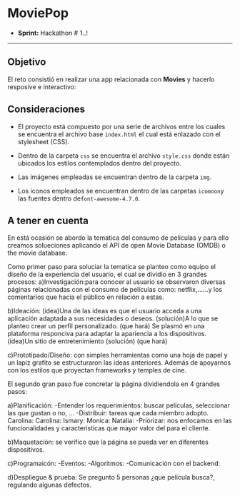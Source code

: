 # MoviePop

* **Sprint:** Hackathon # 1..!


***


## Objetivo

El reto consistió en realizar una app relacionada con **Movies** y hacerlo resposive e interactivo:

## Consideraciones

* El proyecto está compuesto por una serie de archivos entre los cuales se
encuentra el archivo base `index.html` el cual está enlazado con el
stylesheet (CSS).

* Dentro de la carpeta `css` se encuentra el archivo `style.css` donde están 
ubicados los estilos contemplados dentro del proyecto.

* Las imágenes empleadas se encuentran dentro de la carpeta `img`.

* Los iconos empleados se encuentran dentro de las carpetas `icomoon`y
las fuentes dentro de`font-awesome-4.7.0`.

## A tener en cuenta

En está ocasión se abordo la tematica del consumo de películas y para ello creamos solueciones aplicando el API de open Movie Database (OMDB) o the movie database.

Como primer paso para soluciar la tematica se planteo como equipo el diseño de la experiencia del usuario, el cual se dividio en 3 grandes procesos:
a)Investigación:para conocer al usuario se observaron diversas páginas relacionadas con el consumo de películas como: netflix,......y los comentarios que hacia 
el público en relación a estas.

b)Ideación:
(idea)Una de las ideas es que el usuario acceda a una aplicación adaptada a sus necesidades o deseos.
(solución)A lo que se planteo crear un perfil personalizado.
(que hará) Se plasmó en una plataforma responciva para adaptar la apariencia a los dispositivos.
(idea)Un sitio de entretenimiento
(solución)
(que hará)

c)Prototipado/Diseño: con simples herramientas como una hoja de papel y un lapiz grafito se estructuraron las ideas anteriores.
Además de apoyarnos con los estilos que proyectan frameworks y temples de cine.

 El segundo gran paso fue concretar la página dividiendola en 4 grandes pasos:

a)Planificación:
-Entender los requerimientos: buscar peliculas, seleccionar las que gustan o no, ...
-Distribuir: tareas que cada miembro adopto.
Carolina:
Carolina:
Ismary:
Monica:
Natalia:
-Priorizar: nos enfocamos en las funcionalidades y caracteristicas que mayor valor del para el cliente.

b)Maquetación: se verifico que la página se pueda ver en diferentes dispositivos.

c)Programaicón: 
-Eventos:
-Algoritmos:
-Comunicación con el backend:

d)Despliegue & prueba:
Se pregunto 5 personas ¿que pelicula busca?, regulando algunas defectos.


